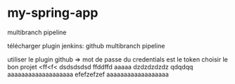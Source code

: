 # my-spring-app

multibranch pipeline

télécharger plugin jenkins:
github
multibranch pipeline

utiliser le plugin github => mot de passe du credentials est le token
choisir le bon projet
<ff<f<
dsdsdsdsd
ffddffd
aaaaa
dzdzdzdzdz
qdqdqq
aaaaaaaaaaaaaaaaaaa
efefzefzef
aaaaaaaaaaaaaaaaaa

